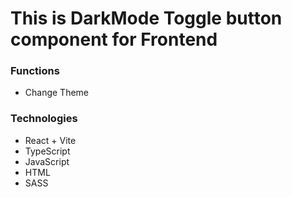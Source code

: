 # This is DarkMode Toggle button component for Frontend

### Functions

- Change Theme

### Technologies

- React + Vite
- TypeScript
- JavaScript
- HTML
- SASS
